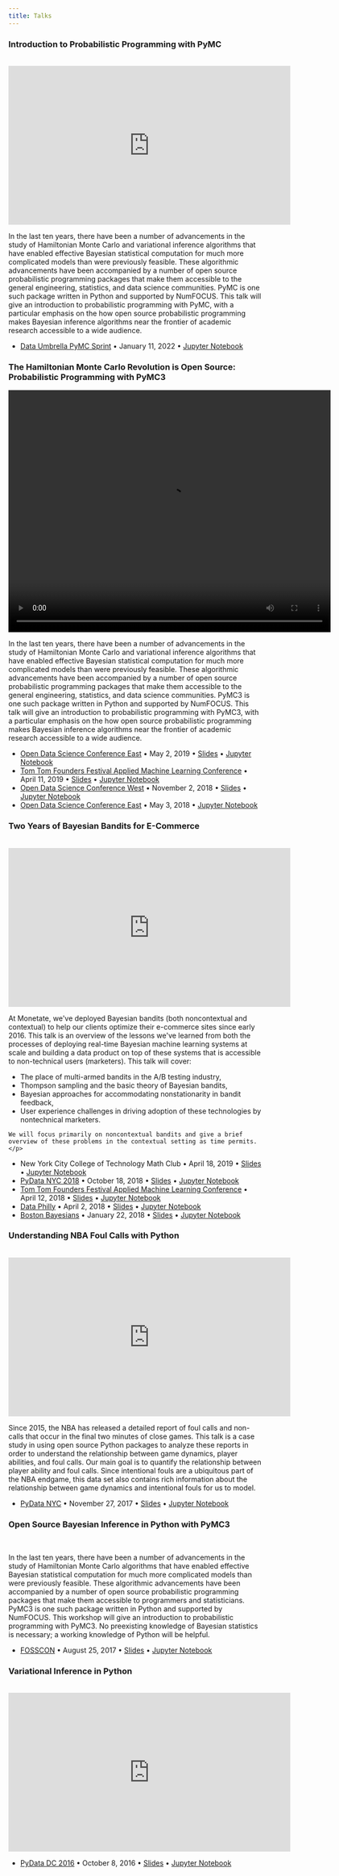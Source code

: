 ```yaml
---
title: Talks
---
```


<style type="text/css">
    .gist {width:75% !important;}
</style>

<div class="card mb-3">
  <h3 class="card-header">Introduction to Probabilistic Programming with PyMC</h3>
    <br>
    <center>
        <iframe width="560" height="315" src="https://www.youtube.com/embed/Qu6-_AnRCs8" title="YouTube video player" frameborder="0" allow="accelerometer; autoplay; clipboard-write; encrypted-media; gyroscope; picture-in-picture" allowfullscreen></iframe>
    </center>
  <div class="card-body">
    <p class="card-text">In the last ten years, there have been a number of advancements in the study of Hamiltonian Monte Carlo and variational inference algorithms that have enabled effective Bayesian statistical computation for much more complicated models than were previously feasible. These algorithmic advancements have been accompanied by a number of open source probabilistic programming packages that make them accessible to the general engineering, statistics, and data science communities. PyMC is one such package written in Python and supported by NumFOCUS. This talk will give an introduction to probabilistic programming with PyMC, with a particular emphasis on the how open source probabilistic programming makes Bayesian inference algorithms near the frontier of academic research accessible to a wide audience.</p>
  </div>
  <ul class="list-group list-group-flush">
    <li class="list-group-item">
        <a href="https://pymc-data-umbrella.xyz/en/latest/">Data Umbrella PyMC Sprint</a> &#8226; January 11, 2022 &#8226; <a href="https://nbviewer.org/github/pymc-devs/pymc-data-umbrella/blob/main/webinars/probabilistic_programming_with_pymc/notebook.ipynb">Jupyter Notebook</a>
    </li>
  </ul>
</div>

<div class="card mb-3">
  <h3 class="card-header">The Hamiltonian Monte Carlo Revolution is Open Source: Probabilistic Programming with PyMC3</h3>
    <center>
        <video width="640" height="480" controls>
          <source src="/resources/video/odsc-west-2018-pymc3.mp4" type="video/mp4">
        </video>
    </center>
  <div class="card-body">
    <p class="card-text">In the last ten years, there have been a number of advancements in the study of Hamiltonian Monte Carlo and variational inference algorithms that have enabled effective Bayesian statistical computation for much more complicated models than were previously feasible. These algorithmic advancements have been accompanied by a number of open source probabilistic programming packages that make them accessible to the general engineering, statistics, and data science communities. PyMC3 is one such package written in Python and supported by NumFOCUS. This talk will give an introduction to probabilistic programming with PyMC3, with a particular emphasis on the how open source probabilistic programming makes Bayesian inference algorithms near the frontier of academic research accessible to a wide audience.</p>
  </div>
  <ul class="list-group list-group-flush">
    <li class="list-group-item">
        <a href="https://odsc.com/boston">Open Data Science Conference East</a> &#8226; May 2, 2019 &#8226; <a href="./resources/talks/oss-bayes-python-pymc3-odsc-east-2019.slides.html">Slides</a> &#8226; <a href="http://nbviewer.jupyter.org/gist/AustinRochford/505e6a3647c57dbe4bd55a4c311a2a95">Jupyter Notebook</a>
    </li>
    <li class="list-group-item">
        <a href="https://tomtomfest.com/machine-learning/">Tom Tom Founders Festival Applied Machine Learning Conference</a> &#8226; April 11, 2019 &#8226; <a href="./resources/talks/hmc-oss-amlc-2019.slides.html">Slides</a> &#8226; <a href="http://nbviewer.jupyter.org/gist/AustinRochford/c4cbcb09e46ba67008ce1f8218fa3ae2">Jupyter Notebook</a>
    </li>
    <li class="list-group-item">
        <a href="https://odsc.com/california">Open Data Science Conference West</a> &#8226; November 2, 2018 &#8226; <a href="/resources/talks/hmc-oss-pymc3-odsc-west-2018.slides.html">Slides</a> &#8226; <a href="https://nbviewer.jupyter.org/gist/AustinRochford/0f5870fb17c3369e37d108ad6dbe5166">Jupyter Notebook</a>
    </li>
    <li class="list-group-item">
        <a href="https://odsc.com/boston">Open Data Science Conference East</a> &#8226; May 3, 2018 &#8226; <a href="http://nbviewer.jupyter.org/gist/AustinRochford/ab807b6d3ca64e903f911f3dd33a7044">Jupyter Notebook</a>
    </li>
  </ul>
</div>


<div class="card mb-3">
  <h3 class="card-header">Two Years of Bayesian Bandits for E-Commerce</h3>
    <br>
    <center>
        <iframe width="560" height="315" src="https://www.youtube.com/embed/vupP9MYXeFM" frameborder="0" allow="accelerometer; autoplay; encrypted-media; gyroscope; picture-in-picture" allowfullscreen></iframe>
    </center>
  <div class="card-body">
    <p class="card-text">At Monetate, we've deployed Bayesian bandits (both noncontextual and contextual) to help our clients optimize their e-commerce sites since early 2016. This talk is an overview of the lessons we've learned from both the processes of deploying real-time Bayesian machine learning systems at scale and building a data product on top of these systems that is accessible to non-technical users (marketers). This talk will cover:
    <ul>
        <li>The place of multi-armed bandits in the A/B testing industry,</li>
        <li>Thompson sampling and the basic theory of Bayesian bandits,</li>
        <li>Bayesian approaches for accommodating nonstationarity in bandit feedback,</li>
        <li>User experience challenges in driving adoption of these technologies by nontechnical marketers.</li>
    </ul>

    We will focus primarily on noncontextual bandits and give a brief overview of these problems in the contextual setting as time permits.</p>
  </div>
  <ul class="list-group list-group-flush">
    <li class="list-group-item">
        New York City College of Technology Math Club &#8226; April 18, 2019 &#8226; <a href="/resources/talks/city-tech-bayes-bandits.slides.html">Slides</a> &#8226; <a href="https://nbviewer.jupyter.org/gist/AustinRochford/c37857e1e490053c9fb817294faf3353">Jupyter Notebook</a>
    </li>
    <li class="list-group-item">
        <a href="https://pydata.org/nyc2018/">PyData NYC 2018</a> &#8226; October 18, 2018 &#8226; <a href="./resources/talks/pydata-nyc-bayes-bandits.slides.html">Slides</a> &#8226; <a href="https://nbviewer.jupyter.org/gist/AustinRochford/e5a6f9a3f048bd2ab22f63e8ee198d6f">Jupyter Notebook</a>
    </li>
    <li class="list-group-item">
        <a href="https://tomtomfest.com/machine-learning/">Tom Tom Founders Festival Applied Machine Learning Conference</a> &#8226; April 12, 2018 &#8226; <a href="./resources/talks/tom-tom-aml-bayes-bandits.slides.html">Slides</a> &#8226; <a href="http://nbviewer.jupyter.org/gist/AustinRochford/62a12dfe87ba1c8410dbb3bef31918a9">Jupyter Notebook</a>
    </li>
    <li class="list-group-item">
        <a href="https://www.meetup.com/DataPhilly/events/248580667/">Data Philly</a> &#8226; April 2, 2018 &#8226; <a href="/resources/talks/data-philly-april-2018-bayes-bandits.slides.html">Slides</a> &#8226; <a href="http://nbviewer.jupyter.org/gist/AustinRochford/f378f4ecf87fe54960e9377d794d61a7">Jupyter Notebook</a>
    </li>
    <li class="list-group-item">
        <a href="https://www.meetup.com/Boston-Bayesians/events/246150640/">Boston Bayesians</a> &#8226; January 22, 2018 &#8226; <a href="/resources/talks/boston-bayesians-2017-bayes-bandits.slides.html">Slides</a> &#8226; <a href="http://nbviewer.jupyter.org/gist/AustinRochford/e7483f5e7185320b446a9806eeb82ec2">Jupyter Notebook</a>
    </li>
  </ul>
</div>

<div class="card mb-3">
  <h3 class="card-header">Understanding NBA Foul Calls with Python</h3>
    <br>
    <center><iframe width="560" height="315" src="https://www.youtube.com/embed/S-GGnyMkJcw" frameborder="0" gesture="media" allow="encrypted-media" allowfullscreen></iframe></center>
    </center>
  <div class="card-body">
    <p class="card-text">Since 2015, the NBA has released a detailed report of foul calls and non-calls that occur in the final two minutes of close games. This talk is a case study in using open source Python packages to analyze these reports in order to understand the relationship between game dynamics, player abilities, and foul calls. Our main goal is to quantify the relationship between player ability and foul calls. Since intentional fouls are a ubiquitous part of the NBA endgame, this data set also contains rich information about the relationship between game dynamics and intentional fouls for us to model.</p>
  </div>
  <ul class="list-group list-group-flush">
    <li class="list-group-item">
        <a href="https://pydata.org/nyc2017/schedule/presentation/36/">PyData NYC</a> &#8226; November 27, 2017 &#8226; <a href="/resources/talks/nba-fouls-pydata-nyc-2017.slides.html">Slides</a> &#8226; <a href="http://nbviewer.jupyter.org/gist/AustinRochford/0edef7cb3a8916fbe283188ee7df0923">Jupyter Notebook</a>
    </li>
  </ul>
</div>

<div class="card mb-3">
  <h3 class="card-header">Open Source Bayesian Inference in Python with PyMC3</h3>
    <br>
    <center> <script src="https://gist.github.com/AustinRochford/d83ecc6acd17a632a2b9df788386540b.js"></script> </center>
    </center>
  <div class="card-body">
    <p class="card-text">In the last ten years, there have been a number of advancements in the study of Hamiltonian Monte Carlo algorithms that have enabled effective Bayesian statistical computation for much more complicated models than were previously feasible. These algorithmic advancements have been accompanied by a number of open source probabilistic programming packages that make them accessible to programmers and statisticians. PyMC3 is one such package written in Python and supported by NumFOCUS. This workshop will give an introduction to probabilistic programming with PyMC3. No preexisting knowledge of Bayesian statistics is necessary; a working knowledge of Python will be helpful.</p>
  </div>
  <ul class="list-group list-group-flush">
    <li class="list-group-item">
        <a href="https://fosscon.us/">FOSSCON</a> &#8226; August 25, 2017 &#8226; <a href="http://austinrochford.com/resources/talks/os-bayes-pymc3-fosscon-2017.slides.html">Slides</a> &#8226; <a href="http://nbviewer.jupyter.org/gist/AustinRochford/d83ecc6acd17a632a2b9df788386540b">Jupyter Notebook</a>
    </li>
  </ul>
</div>

<div class="card mb-3">
  <h3 class="card-header">Variational Inference in Python</h3>
    <br>
    <center><iframe width="560" height="315" src="https://www.youtube.com/embed/3KGZDC3-_iY" frameborder="0" allowfullscreen></iframe></center>
  <ul class="list-group list-group-flush">
    <li class="list-group-item">
        <a href="http://pydata.org/dc2016/">PyData DC 2016</a> &#8226; October 8, 2016 &#8226; <a href="/resources/talks/dydata-dc-2016-variational-python.slides.html">Slides</a> &#8226; <a href="https://nbviewer.jupyter.org/gist/AustinRochford/91cabfd2e1eecf9049774ce529ba4c16">Jupyter Notebook</a>
    </li>
  </ul>
</div>
